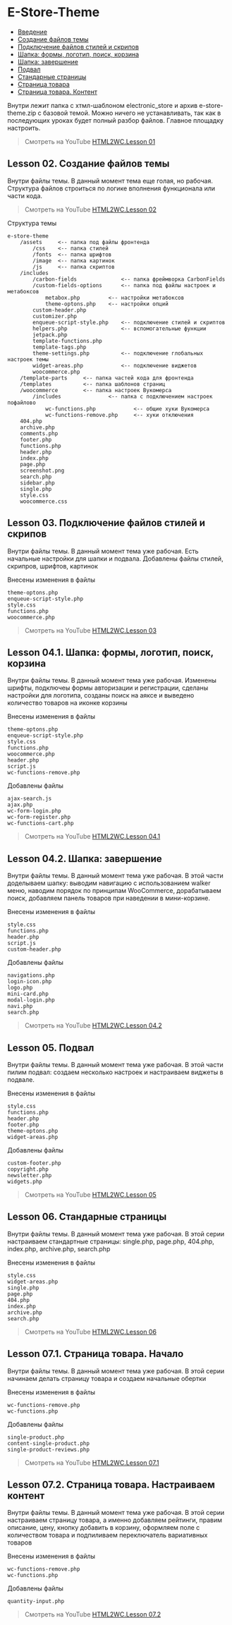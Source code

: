 # E-Store-Theme
- [Введение](https://github.com/artikus11/E-Store-Theme#lesson-01-intro)
- [Создание файлов темы](https://github.com/artikus11/E-Store-Theme#lesson-02-Создание-файлов-темы)
- [Подключение файлов стилей и скрипов](https://github.com/artikus11/E-Store-Theme#lesson-03-Подключение-файлов-стилей-и-скрипов)
- [Шапка: формы, логотип, поиск, корзина](https://github.com/artikus11/E-Store-Theme#lesson-041-Шапка-формы-логотип-поиск-корзина)
- [Шапка: завершение](https://github.com/artikus11/E-Store-Theme#lesson-042-Шапка-завершение)
- [Подвал](https://github.com/artikus11/E-Store-Theme#lesson-05-Подвал)
- [Стандарные страницы](https://github.com/artikus11/E-Store-Theme#lesson-06-Стандарные-страницы)
- [Страница товара](https://github.com/artikus11/E-Store-Theme#lesson-071-Страница-товара-Начало)
- [Страница товара. Контент](https://github.com/artikus11/E-Store-Theme#lesson-072-Страница-товара-Настраиваем-контент)

Внутри лежит папка с хтмл-шаблоном electronic_store и архив e-store-theme.zip с базовой темой. Можно ничего не устанавливать, так как в последующих уроках будет полный разбор файлов. Главное площадку настроить. 

> Смотреть на YouTube [HTML2WC.Lesson 01](https://www.youtube.com/watch?v=H0WktqMIk1Y)

## Lesson 02. Создание файлов темы
Внутри файлы темы. В данный момент тема еще голая, но рабочая. Структура файлов строиться по логике вполнения функционала или части кода.

> Смотреть на YouTube [HTML2WC.Lesson 02](https://www.youtube.com/watch?v=1SBQpXrMAOY)

Структура темы
```
e-store-theme
	/assets		<-- папка под файлы фронтенда
		/css	<-- папка стилей
		/fonts	<-- папка шрифтов
		/image	<-- папка картинок
		/js		<-- папка скриптов
	/includes
		/carbon-fields				<-- папка фреймворка CarbonFields
		/custom-fields-options		<-- папка под файлы настроек и метабоксов
			metabox.php			<-- настройки метабоксов
			theme-optons.php	<-- настройки опций
		custom-header.php
		customizer.php
		enqueue-script-style.php	<-- подключение стилей и скриптов
		helpers.php					<-- вспомогательные функции
		jetpack.php
		template-functions.php	
		template-tags.php	
		theme-settings.php			<-- подключение глобальных настроек темы
		widget-areas.php			<-- подключение виджетов
		woocommerce.php
	/template-parts		<-- папка частей кода для фронтенда
	/templates			<-- папка шаблонов страниц
	/woocommerce		<-- папка настроек Вукомерса
		/includes				<-- папка c подключением настроек пофайлово
			wc-functions.php			<-- общие хуки Вукомерса
			wc-functions-remove.php		<-- хуки отключения
	404.php
	archive.php
	comments.php
	footer.php
	functions.php
	header.php
	index.php
	page.php
	screenshot.png
	search.php
	sidebar.php
	single.php
	style.css
	woocommerce.css
```

## Lesson 03. Подключение файлов стилей и скрипов
Внутри файлы темы. В данный момент тема уже рабочая. Есть начальные настройки для шапки и подвала. Добавлены файлы стилей, скрипров, шрифтов, картинок

Внесены изменения в файлы
```
theme-optons.php
enqueue-script-style.php
style.css
functions.php
woocommerce.php
```

> Смотреть на YouTube [HTML2WC.Lesson 03](https://www.youtube.com/watch?v=Itkgs5xfL1c)

## Lesson 04.1. Шапка: формы, логотип, поиск, корзина
Внутри файлы темы. В данный момент тема уже рабочая. Изменены шрифты, подключеы формы авторизации и регистрации, сделаны настройки для логотипа, созданы поиск на аяксе и выведено количество товаров на иконке корзины

Внесены изменения в файлы
```
theme-optons.php
enqueue-script-style.php
style.css
functions.php
woocommerce.php
header.php
script.js
wc-functions-remove.php
```
Добавлены файлы
```
ajax-search.js
ajax.php
wc-form-login.php
wc-form-register.php
wc-functions-cart.php
```

> Смотреть на YouTube [HTML2WC.Lesson 04.1](https://www.youtube.com/watch?v=2wIEC5WSLaY)

## Lesson 04.2. Шапка: завершение
Внутри файлы темы. В данный момент тема уже рабочая. В этой части доделываем шапку: выводим навигацию с использованием walker меню, наводим порядок по принципам WooCommerce, дорабатываем поиск, добавляем панель товаров при наведении в мини-корзине.

Внесены изменения в файлы
```
style.css
functions.php
header.php
script.js
custom-header.php
```
Добавлены файлы
```
navigations.php
login-icon.php
logo.php
mini-card.php
modal-login.php
navi.php
search.php
```

> Смотреть на YouTube [HTML2WC.Lesson 04.2](https://www.youtube.com/watch?v=s2lWxJLzFlE)

## Lesson 05. Подвал
Внутри файлы темы. В данный момент тема уже рабочая. В этой части пилим подвал: создаем несколько настроек и настраиваем виджеты в подвале.

Внесены изменения в файлы
```
style.css
functions.php
header.php
footer.php
theme-optons.php
widget-areas.php
```
Добавлены файлы
```
custom-footer.php
copyright.php
newsletter.php
widgets.php
```

> Смотреть на YouTube [HTML2WC.Lesson 05](https://www.youtube.com/watch?v=vcnuv_48_Vw)

## Lesson 06. Стандарные страницы
Внутри файлы темы. В данный момент тема уже рабочая. В этой серии настраиваем стандартные страницы: single.php, page.php, 404.php, index.php, archive.php, search.php

Внесены изменения в файлы
```
style.css
widget-areas.php
single.php
page.php
404.php
index.php
archive.php
search.php
```

> Смотреть на YouTube [HTML2WC.Lesson 06](https://www.youtube.com/watch?v=Q0L2MAG6kmo)

## Lesson 07.1. Страница товара. Начало
Внутри файлы темы. В данный момент тема уже рабочая. В этой серии начинаем делать страницу товара и создаем начальные обертки

Внесены изменения в файлы
```
wc-functions-remove.php
wc-functions.php
```
Добавлены файлы
```
single-product.php
content-single-product.php
single-product-reviews.php
```

> Смотреть на YouTube [HTML2WC.Lesson 07.1](https://www.youtube.com/watch?v=kcu1GEkyQzA)

## Lesson 07.2. Страница товара. Настраиваем контент
Внутри файлы темы. В данный момент тема уже рабочая. В этой серии настраиваем страницу товара, а именно добавляем рейтинги, правим описание, цену, кнопку добавить в корзину, оформляем поле с количеством товара и подпиливаем переключатель вариативных товаров

Внесены изменения в файлы
```
wc-functions-remove.php
wc-functions.php
```
Добавлены файлы
```
quantity-input.php
```

> Смотреть на YouTube [HTML2WC.Lesson 07.2](https://www.youtube.com/watch?v=at0itFdYgCc)